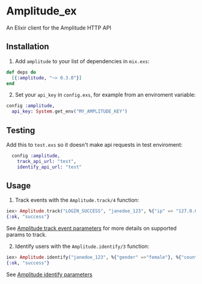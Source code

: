 # Amplitude_ex

An Elixir client for the Amplitude HTTP API

## Installation

  1. Add `amplitude` to your list of dependencies in `mix.exs`:

  ```elixir
  def deps do
    [{:amplitude, "~> 0.3.0"}]
  end
  ```

  2. Set your `api_key` in `config.exs`, for example from an enviroment variable:
  ```elixir
  config :amplitude,
    api_key: System.get_env("MY_AMPLITUDE_KEY")
  ```

## Testing
  Add this to `test.exs` so it doesn't make api requests in test enviroment:
  ```elixir
    config :amplitude,
      track_api_url: "test",
      identify_api_url: "test"
  ```
## Usage

  1. Track events with the `Amplitude.track/4` function:

  ```elixir
  iex> Amplitude.track("LOGIN_SUCCESS", "janedoe_123", %{"ip" => "127.0.0.1"}, %{"cohort" => "Test A"}, api_key: "<your_api_key>")
  {:ok, "success"}
  ```

  See [Amplitude track event parameters](https://amplitude.zendesk.com/hc/en-us/articles/204771828#keys-for-the-event-argument) for more details on supported params to track.


  2. Identify users with the `Amplitude.identify/3` function:

  ```elixir
  iex> Amplitude.identify("janedoe_123", %{"gender" =>"female"}, %{"country" => "Canada"}, api_key: "<your_api_key>")
  {:ok, "success"}
  ```

  See [Amplitude identify parameters](https://amplitude.zendesk.com/hc/en-us/articles/205406617-Identify-API-Modify-User-Properties#keys-for-the-identification-argument)
